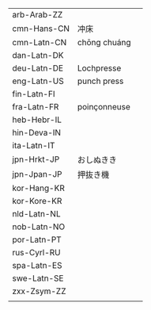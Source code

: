 | | | |
|-|-|-|
| arb-Arab-ZZ |  |  |
| cmn-Hans-CN | 冲床 |  |
| cmn-Latn-CN | chōng chuáng |  |
| dan-Latn-DK |  |  |
| deu-Latn-DE | Lochpresse |  |
| eng-Latn-US | punch press |  |
| fin-Latn-FI |  |  |
| fra-Latn-FR | poinçonneuse |  |
| heb-Hebr-IL |  |  |
| hin-Deva-IN |  |  |
| ita-Latn-IT |  |  |
| jpn-Hrkt-JP | おしぬきき |  |
| jpn-Jpan-JP | 押抜き機 |  |
| kor-Hang-KR |  |  |
| kor-Kore-KR |  |  |
| nld-Latn-NL |  |  |
| nob-Latn-NO |  |  |
| por-Latn-PT |  |  |
| rus-Cyrl-RU |  |  |
| spa-Latn-ES |  |  |
| swe-Latn-SE |  |  |
| zxx-Zsym-ZZ |  |  |
|  |  |  |
